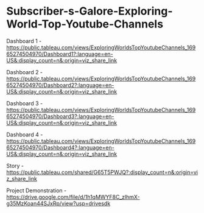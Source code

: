 # Subscriber-s-Galore-Exploring-World-Top-Youtube-Channels


Dashboard 1 - https://public.tableau.com/views/ExploringWorldsTopYoutubeChannels_16965274504970/Dashboard1?:language=en-US&:display_count=n&:origin=viz_share_link

Dashboard 2 - https://public.tableau.com/views/ExploringWorldsTopYoutubeChannels_16965274504970/Dashboard2?:language=en-US&:display_count=n&:origin=viz_share_link

Dashboard 3 - https://public.tableau.com/views/ExploringWorldsTopYoutubeChannels_16965274504970/Dashboard3?:language=en-US&:display_count=n&:origin=viz_share_link

Dashboard 4 - https://public.tableau.com/views/ExploringWorldsTopYoutubeChannels_16965274504970/Dashboard4?:language=en-US&:display_count=n&:origin=viz_share_link

Story - https://public.tableau.com/shared/G65T5PWJQ?:display_count=n&:origin=viz_share_link

Project Demonstration - https://drive.google.com/file/d/1h1qMWYF8C_zlhmX-g35MzKoan44SJxRp/view?usp=drivesdk

